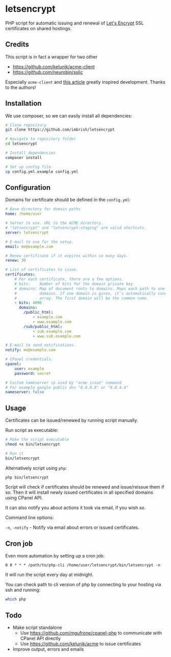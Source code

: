 # letsencrypt
PHP script for automatic issuing and renewal of [Let's Encrypt](https://letsencrypt.org/) SSL certificates on shared hostings.

## Credits

This script is in fact a wrapper for two other

- https://github.com/kelunik/acme-client
- https://github.com/neurobin/sslic

Especially `acme-client` and [this article](https://neurobin.org/docs/web/fully-automated-letsencrypt-integration-with-cpanel/) greatly inspired development. Thanks to the authors!

## Installation

We use composer, so we can easily install all dependencies:

```bash
# Clone repository
git clone https://github.com/imbrish/letsencrypt

# Navigate to repository folder
cd letsencrypt

# Install dependencies
composer install

# Set up config file
cp config.yml.example config.yml
```

## Configuration

Domains for certificate should be defined in the `config.yml`:

```yml
# Base directory for domain paths
home: /home/user

# Server to use. URL to the ACME directory.
# "letsencrypt" and "letsencrypt:staging" are valid shortcuts.
server: letsencrypt

# E-mail to use for the setup.
email: me@example.com

# Renew certificate if it expires within so many days.
renew: 30

# List of certificates to issue.
certificates:
    # For each certificate, there are a few options.
    # bits:    Number of bits for the domain private key
    # domains: Map of document roots to domains. Maps each path to one or multiple
    #          domains. If one domain is given, it's automatically converted to an
    #          array. The first domain will be the common name.
    - bits: 4096
      domains:
        /public_html:
            - example.com
            - www.example.com
        /sub/public_html:
            - sub.example.com
            - www.sub.example.com

# E-mail to send notifications.
notify: me@example.com

# CPanel credentials.
cpanel:
    user: example
    password: secret

# Custom nameserver ip used by "acme issue" command
# For example google public dns "8.8.8.8" or "8.8.4.4"
nameserver: false
```

## Usage

Certificates can be issued/renewed by running script manually.

Run script as executable:

```bash
# Make the script executable
chmod +x bin/letsencrypt

# Run it
bin/letsencrypt
```

Alternatively script using `php`:

```bash
php bin/letsencrypt
```

Script will check if certificates should be renewed and issue/reissue them if so.
Then it will install newly issued certificates in all specified domains using CPanel API.

It can also notify you about actions it took via email, if you wish so.

Command line options:

`-n`, `-notify` - Notify via email about errors or issued certificates.

## Cron job

Even more automation by setting up a cron job:

```
0 0 * * * /path/to/php-cli /home/user/letsencrypt/bin/letsencrypt -n
```

It will run the script every day at midnight.

You can check path to cli version of php by connecting to your hosting via ssh and running:

```bash
which php
```

## Todo

- Make script standalone
    + Use https://github.com/mgufrone/cpanel-php to communicate with CPanel API directly
    + Use https://github.com/kelunik/acme to issue certificates
- Improve output, errors and emails
